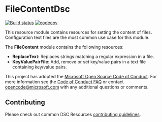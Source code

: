 # FileContentDsc

[![Build status](https://ci.appveyor.com/api/projects/status/b3vo36jocq0tvojw?svg=true)](https://ci.appveyor.com/project/PlagueHO/filecontentdsc)
[![codecov](https://codecov.io/gh/PlagueHO/FileContentDsc/branch/dev/graph/badge.svg)](https://codecov.io/gh/PlagueHO/FileContentDsc)

This resource module contains resources for setting the content of files.
Configuration text files are the most common use case for this module.

The **FileContent** module contains the following resources:

- **ReplaceText**: Replaces strings matching a regular expression in a file.
- **KeyValuePairFile**: Add, remove or set key/value pairs in a text file containing
  key/value pairs.

This project has adopted the [Microsoft Open Source Code of Conduct](https://opensource.microsoft.com/codeofconduct/).
For more information see the [Code of Conduct FAQ](https://opensource.microsoft.com/codeofconduct/faq/)
or contact [opencode@microsoft.com](mailto:opencode@microsoft.com) with any
additional questions or comments.

## Contributing

Please check out common DSC Resources [contributing guidelines](https://github.com/PowerShell/DscResource.Kit/blob/master/CONTRIBUTING.md).

